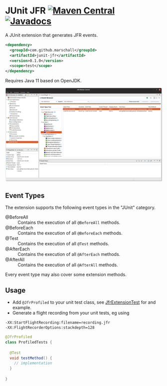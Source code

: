 JUnit JFR [![Maven Central](https://maven-badges.herokuapp.com/maven-central/com.github.marschall/junit-jfr/badge.svg)](https://maven-badges.herokuapp.com/maven-central/com.github.marschall/junit-jfr) [![Javadocs](https://www.javadoc.io/badge/com.github.marschall/junit-jfr.svg)](https://www.javadoc.io/doc/com.github.marschall/junit-jfr)
=========

A JUnit extension that generates JFR events.

```xml
<dependency>
  <groupId>com.github.marschall</groupId>
  <artifactId>junit-jfr</artifactId>
  <version>0.1.0</version>
  <scope>test</scope>
</dependency>
```

Requires Java 11 based on OpenJDK.

![Flight Recording of a JUnit Test](https://raw.githubusercontent.com/marschall/junit-jfr/master/src/main/javadoc/screenshot.png)

Event Types
-----------

The extension supports the following event types in the "JUnit" category.

<dl>
<dt>@BeforeAll</dt>
<dd>Contains the execution of all <code>@BeforeAll</code> methods.</dd>
<dt>@BeforeEach</dt>
<dd>Contains the execution of all <code>@BeforeEach</code> methods.</dd>
<dt>@Test</dt>
<dd>Contains the execution of all <code>@Test</code> methods.</dd>
<dt>@AfterEach</dt>
<dd>Contains the execution of all <code>@AfterEach</code> methods.</dd>
<dt>@AfterAll</dt>
<dd>Contains the execution of all <code>@AfterAll</code> methods.</dd>
</dl>

Every event type may also cover some extension methods.

Usage
-----

* Add `@JfrProfiled` to your unit test class, see [JfrExtensionTest](https://github.com/marschall/junit-jfr/blob/master/src/test/java/com/github/marschall/junit/jfr/JfrExtensionTest.java) for and example.
* Generate a flight recording from your unit tests, eg using
```
-XX:StartFlightRecording:filename=recording.jfr
-XX:FlightRecorderOptions:stackdepth=128
```

```java
@JfrProfiled
class ProfiledTests {

  @Test
  void testMethod() {
    // implementation
  }

}
```
